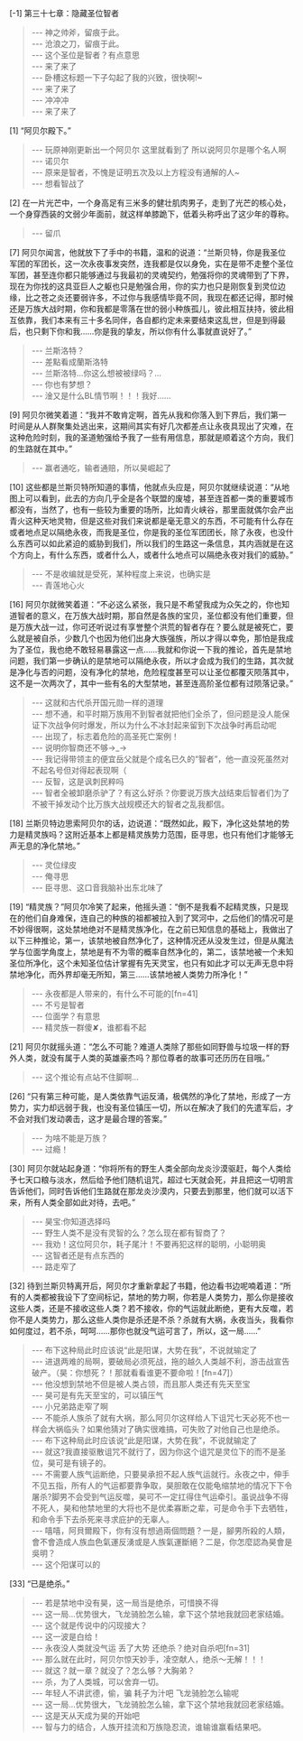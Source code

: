 
[-1] 第三十七章：隐藏圣位智者
>--- 神之帅斧，留痕于此。<br>
>--- 沧浪之刀，留痕于此。<br>
>--- 这个圣位是智者？有点意思<br>
>--- 来了来了<br>
>--- 卧槽这标题一下子勾起了我的兴致，很快啊!~<br>
>--- 来了来了<br>
>--- 冲冲冲<br>
>--- 来了来了<br>

[1] “阿贝尔殿下。”
>--- 玩原神刚更新出一个阿贝尔  这里就看到了  所以说阿贝尔是哪个名人啊<br>
>--- 诺贝尔<br>
>--- 原来是智者，不愧是证明五次及以上方程没有通解的人~<br>
>--- 想看智战了<br>

[2] 在一片光芒中，一个身高足有三米多的健壮肌肉男子，走到了光芒的核心处，一个身穿西装的文弱少年面前，就这样单膝跪下，低着头称呼出了这少年的尊称。
>--- 留爪<br>

[7] 阿贝尔闻言，他就放下了手中的书籍，温和的说道：“兰斯贝特，你是我圣位军团的军团长，这一次永夜事发突然，连我都是仅以身免，实在是带不走整个圣位军团，甚至连你都只能够通过与我最初的灵魂契约，勉强将你的灵魂带到了下界，现在为你找的这具亚巨人之躯也只是勉强合用，你的实力也只是刚恢复到灵位边缘，比之苍之炎还要弱许多，不过你与我感情毕竟不同，我现在都还记得，那时候还是万族大战时期，你和我都是零落在世的弱小种族孤儿，彼此相互扶持，彼此相互依靠，我们本来有三十多名同伴，各自都约定未来要结束这乱世，但是到得最后，也只剩下你和我……你是我的挚友，所以你有什么事就直说好了。”
>--- 兰斯洛特？<br>
>--- 差點看成蘭斯洛特<br>
>--- 兰斯洛特…你这么想被被绿吗？…<br>
>--- 你也有梦想？<br>
>--- 淦又是什么BL情节啊！！！我好……<br>

[9] 阿贝尔微笑着道：“我并不敢肯定啊，首先从我和你落入到下界后，我们第一时间是从人群聚集处逃出来，这期间其实有好几次都差点让永夜具现出了灾难，在这种危险时刻，我的圣道勉强给予我了一些有用信息，那就是顺着这个方向，我们的生路就在其中。”
>--- 赢者通吃，输者通赔，所以昊崛起了<br>

[10] 这些都是兰斯贝特所知道的事情，他就点头应是，阿贝尔就继续说道：“从地图上可以看到，此去的方向几乎全是各个联盟的废墟，甚至连首都一类的重要城市都没有，当然了，也有一些较为重要的场所，比如青火峡谷，那里面就偶尔会产出青火这种天地灵物，但是这些对我们来说都是毫无意义的东西，不可能有什么存在或者地点足以隔绝永夜，而我是圣位，你是我的圣位军团团长，除了永夜，也没什么东西可以如此紧迫的威胁到我们，所以我们的生路这一条信息，其内涵就是在这个方向上，有什么东西，或者什么人，或者什么地点可以隔绝永夜对我们的威胁。”
>--- 不是收编就是受死，某种程度上来说，也确实是<br>
>--- 青莲地心火<br>

[16] 阿贝尔就微笑着道：“不必这么紧张，我只是不希望我成为众矢之的，你也知道智者的意义，在万族大战时期，那自然是各族的宝贝，圣位都没有他们重要，但是万族大战一过，你可还听说过有享誉整个洪荒的智者存在？要么就是被死亡，要么就是被自杀，少数几个也因为他们出身大族强族，所以才得以幸免，那怕是我成为了圣位，我也绝不敢轻易暴露这一点……我就和你说一下我的推论，首先是禁地问题，我们第一步确认的是禁地可以隔绝永夜，所以才会成为我们的生路，其次就是净化与否的问题，没有净化的禁地，危险程度甚至可以让圣位都覆灭陨落其中，这不是一次两次了，其中一些有名的大型禁地，甚至连高阶圣位都有过陨落记录。”
>--- 这就和古代杀开国元勋一样的道理<br>
>--- 想不通，和平时期万族用不到智者就把他们全杀了，但问题是没人能保证下次战争何时爆发，所以为什么不冰封起来留到下次战争时再启动呢<br>
>--- 出现了，标志着危险的高圣死亡案例！<br>
>--- 说明你智商还不够→_→<br>
>--- 我记得带领主的便宜岳父就是个成名已久的“智者”，他一直没死虽然对不起名号但对得起表现啊（<br>
>--- 反智，这是讽刺民粹吗<br>
>--- 智者全被卸磨杀驴了？有这么好杀？你要说万族大战结束后智者们为了不被干掉发动个比万族大战规模还大的智者之乱我都信。<br>

[18] 兰斯贝特边思索阿贝尔的话，边说道：“既然如此，殿下，净化这处禁地的势力是精灵族吗？这附近基本上都是精灵族势力范围，臣寻思，也只有他们才能够无声无息的净化禁地。”
>--- 灵位绿皮<br>
>--- 俺寻思<br>
>--- 臣寻思、这口音我脑补出东北味了<br>

[19] “精灵族？”阿贝尔冷笑了起来，他摇头道：“倒不是我看不起精灵族，只是现在的他们自身难保，连自己的种族的祖都被拉入到了冥河中，之后他们的情况可是不妙得很啊，这处禁地绝对不是精灵族净化，在之前已知信息的基础上，我做出了以下三种推论，第一，该禁地被自然净化了，这种情况还从没发生过，但是从魔法学与位面学角度上，禁地是有不为零的概率自然净化的，第二，该禁地被一个未知圣位所净化，这个未知圣位估计掌握有先天灵宝，也只有如此才可以无声无息中将禁地净化，而外界却毫无所知，第三……该禁地被人类势力所净化！”
>--- 永夜都是人带来的，有什么不可能的[fn=41]<br>
>--- 不亏是智者<br>
>--- 位面学？有意思<br>
>--- 精灵族一群傻✘，谁都看不起<br>

[21] 阿贝尔就摇头道：“怎么不可能？难道人类除了那些如同野兽与垃圾一样的野外人类，就没有属于人类的英雄豪杰吗？那位尊者的故事可还历历在目哦。”
>--- 这个推论有点站不住脚啊…<br>

[26] “只有第三种可能，是人类依靠气运反涌，极偶然的净化了禁地，形成了一方势力，实力却远弱于我，也没有圣位镇压一切，所以在解决了我们的先遣军后，才不会对我们发动袭击，这才是最合理的答案。”
>--- 为啥不能是万族？<br>
>--- 过瘾！<br>

[30] 阿贝尔就站起身道：“你将所有的野生人类全部向龙炎沙漠驱赶，每个人类给予七天口粮与淡水，然后给予他们随机诅咒，超过七天就会死，并且把这一切明言告诉他们，同时告诉他们生路就在那龙炎沙漠内，只要去到那里，他们就可以活下来，所有人类全部如此对待，去吧。”
>--- 昊宝:你知道选择吗<br>
>--- 野生人类不是没有灵智的么？怎么现在都有智商了？<br>
>--- 我劝！这位阿贝尔，耗子尾汁！不要再犯这样的聪明，小聪明奥<br>
>--- 这智者还是有点东西的<br>
>--- 路走窄了<br>

[32] 待到兰斯贝特离开后，阿贝尔才重新拿起了书籍，他边看书边呢喃着道：“所有的人类都被我设下了空间标记，禁地的势力啊，你若是人类势力，那么你是接收这些人类，还是不接收这些人类？若不接收，你的气运就此断绝，更有大反噬，若你不是人类势力，那么这些人类你是杀还是不杀？杀就有大祸，永夜当头，我看你如何度过，若不杀，呵呵……那你也就没气运可言了，所以，这一局……”
>--- 布下这种局此时应该说“此是阳谋，大势在我”，不说就输定了<br>
>--- 进退两难的局啊，要破局必须死战，拖的越久人类越不利，游击战宣告破产。（昊：你想死？！那就看看谁更不要命啦！[fn=47]）<br>
>--- 他没想到禁地不但是被人类占领，而且那人类还有先天至宝<br>
>--- 昊可是有先天至宝的，可以镇压气<br>
>--- 小兄弟路走窄了啊<br>
>--- 不能杀人族杀了就有大祸，那么阿贝尔这样给人下诅咒七天必死不也一样会大祸临头？如果他猜对了确实很难搞，可失败了对他自己也是绝杀。<br>
>--- 布下这种局此时应该说“此是阳谋，大势在我”，不说就输定了<br>
>--- 就这?我直接驱散诅咒不就行了，因为你这个诅咒是灵位下的而不是圣位，昊可是有镜子的。<br>
>--- 不需要人族气运断绝，只要昊承担不起人族气运就行。永夜之中，伸手不见五指，所有人的气运都要靠争取，昊胆敢在仅能龟缩禁地的情况下下令屠杀?脚男不会受到气运反噬，昊可不一定扛得住气运牵引。虽说战争不得不死人，昊和他禁地里的大将也不是优柔寡断之辈，可是命令手下去牺牲，和命令手下去杀死来寻求庇护的无辜人。<br>
>--- 嘻嘻，阿貝爾殿下，你有沒有想過兩個問題？一是，腳男所殺的人類，會不會造成人族血色氣運反湧或是人族氣運斷絕？二是，你怎麼認為昊會是吳明？<br>
>--- 这个阳谋可以的<br>

[33] “已是绝杀。”
>--- 若是禁地中没有昊，这一局当是绝杀，可惜换不得<br>
>--- 这一局…优势很大，飞龙骑脸怎么输，拿下这个禁地我就回老家结婚。<br>
>--- 这个就是传说中的闪现接大？<br>
>--- 这一波是白给！<br>
>--- 永夜没人类就没气运 丢了大势 还绝杀？绝对自杀吧[fn=31]<br>
>--- 那么就在此时，阿贝尔惊天妙手，凌空献人，绝杀～无解！！！<br>
>--- 就这？就一章？就没了？怎么够？大胸弟？<br>
>--- 杀，为了人类城，可以舍弃一切。<br>
>--- 年轻人不讲武德，偷，骗
耗子为汁吧
飞龙骑脸怎么输呢<br>
>--- 这一局…优势很大，飞龙骑脸怎么输，拿下这个禁地我就回老家结婚。<br>
>--- 这是天从天成为昊的开始吧<br>
>--- 智与力的结合，人族开挂流和万族隐忍流，谁输谁赢看结果吧。<br>
